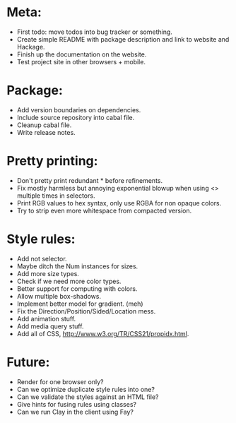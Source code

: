 # Meta:

- First todo: move todos into bug tracker or something.
- Create simple README with package description and link to website and Hackage.
- Finish up the documentation on the website.
- Test project site in other browsers + mobile.

# Package:

- Add version boundaries on dependencies.
- Include source repository into cabal file.
- Cleanup cabal file.
- Write release notes.

# Pretty printing:

- Don't pretty print redundant * before refinements.
- Fix mostly harmless but annoying exponential blowup when using <>
  multiple times in selectors.
- Print RGB values to hex syntax, only use RGBA for non opaque colors.
- Try to strip even more whitespace from compacted version.

# Style rules:

- Add not selector.
- Maybe ditch the Num instances for sizes.
- Add more size types.
- Check if we need more color types.
- Better support for computing with colors.
- Allow multiple box-shadows.
- Implement better model for gradient. (meh)
- Fix the Direction/Position/Sided/Location mess.
- Add animation stuff.
- Add media query stuff.
- Add all of CSS, http://www.w3.org/TR/CSS21/propidx.html.

# Future:

- Render for one browser only?
- Can we optimize duplicate style rules into one?
- Can we validate the styles against an HTML file?
- Give hints for fusing rules using classes?
- Can we run Clay in the client using Fay?

